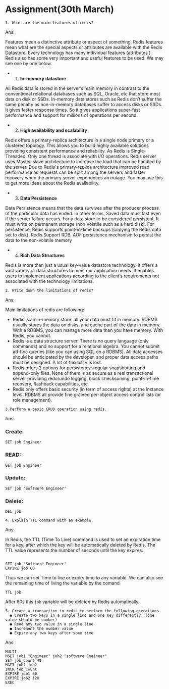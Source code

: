 # Assignment(30th March)

```
1. What are the main features of redis?
```

Ans: 

Features mean a distinctive attribute or aspect of something. Redis features mean what are the special aspects or attributes are available with the Redis Datastore. Every technology has many individual features (attributes ). Redis also has some very important and useful features to be used. We may see one by one below.

* 1. **In-memory datastore**

All Redis data is stored in the server’s main memory in contrast to the conventional relational databases such as SQL, Oracle, etc that store most data on disk or SSDs. In-memory data stores such as Redis don’t suffer the same penalty as non-in-memory databases suffer to access disks or SSDs. It gives faster response times. So it gives applications super-fast performance and support for millions of operations per second.

* 2. **High availability and scalability**

Redis offers a primary-replica architecture in a single node primary or a clustered topology. This allows you to build highly available solutions providing consistent performance and reliability. As Redis is Single-Threaded, Only one thread is associate with I/O operations. Redis server uses Master-slave architecture to increase the load that can be handled by the server. Due to Redis's primary-replica architecture improved read performance as requests can be split among the servers and faster recovery when the primary server experiences an outage. You may use this to get more ideas about the Redis availability.

* 3. **Data Persistence**

Data Persistence means that the data survives after the producer process of the particular data has ended. In other terms, Saved data must last even if the server failure occurs. For a data store to be considered persistent, It must write on permanent storage (non Volatile such as a hard disk). For persistence, Redis supports point-in-time backups (copying the Redis data set to disk). Redis Support RDB, AOF persistence mechanism to persist the data to the non-volatile memory

* 4. **Rich Data Structures**

Redis is more than just a usual key-value datastore technology. It offers a vast variety of data structures to meet our application needs. It enables users to implement applications according to the client’s requirements not associated with the technology limitations.


```
2. Write down the limitations of redis?

```

Ans:

Main limitations of redis are following:

* Redis is an in-memory store: all your data must fit in memory. RDBMS usually stores the data on disks, and cache part of the data in memory. With a RDBMS, you can manage more data than you have memory. With Redis, you cannot.
* Redis is a data structure server. There is no query language (only commands) and no support for a relational algebra. You cannot submit ad-hoc queries (like you can using SQL on a RDBMS). All data accesses should be anticipated by the developer, and proper data access paths must be designed. A lot of flexibility is lost.
* Redis offers 2 options for persistency: regular snapshotting and append-only files. None of them is as secure as a real transactional server providing redo/undo logging, block checksuming, point-in-time recovery, flashback capabilities, etc
* Redis only offers basic security (in term of access rights) at the instance level. RDBMS all provide fine grained per-object access control lists (or role management).

```
3.Perform a basic CRUD operation using redis.

```
Ans:

### Create:

```redis
SET job Engineer
```
### READ:

```redis
GET job Engineer
```
### Update:

```redis
SET job 'Softwere Engineer' 
```
### Delete:

```redis
DEL job 
```

```
4. Explain TTL command with an example.
```
Ans:

In Redis, the TTL (Time To Live) command is used to set an expiration time for a key, after which the key will be automatically deleted by Redis. The TTL value represents the number of seconds until the key expires.

```redis

SET job 'Softwere Engineer'
EXPIRE job 60
```

Thus we can set Time to live or expiry time to any variable. We can also see the remaining time of living the variable by the comand
```
TTL job
```

After 60s this `job` variable will be deleted by Redis automatically.

```
5. Create a transaction in redis to perform the following operations.
  ● Create two keys in a single line and one key differently. (one value should be number)
  ● Read any two value in a single line
  ● Increment the number value
  ● Expire any two keys after some time
```

Ans:

```
MULTI
MSET job1 "Engineer" job2 "softwere Engineer"
SET job_count 40
MGET job1 job2
INCR job_count
EXPIRE job1 60
EXPIRE job2 120
EXEC
```